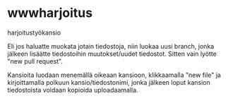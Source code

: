 # wwwharjoitus
harjoitustyökansio

Eli jos haluatte muokata jotain tiedostoja, niin luokaa uusi branch, jonka jälkeen lisäätte tiedostoihin muutokset/uudet tiedostot. Sitten vain lyötte "new pull request".

Kansioita luodaan menemällä oikeaan kansioon, klikkaamalla "new file" ja kirjoittamalla polkuun kansio/tiedostonimi, jonka jälkeen loput kansion tiedostoista voidaan kopioida uploadaamalla.

